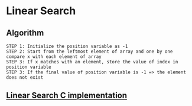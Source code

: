 # Linear Search

## Algorithm
```
STEP 1: Initialize the position variable as -1
STEP 2: Start from the leftmost element of array and one by one compare x with each element of array
STEP 3: If x matches with an element, store the value of index in position variable
STEP 3: If the final value of position variable is -1 => the element does not exist
```

## [Linear Search C implementation](linear.c)